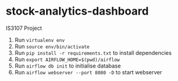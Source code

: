 # stock-analytics-dashboard
IS3107 Project

1. Run `virtualenv env`
2. Run `source env/bin/activate`
3. Run `pip install -r requirements.txt` to install dependencies
4. Run `export AIRFLOW_HOME=$(pwd)/airflow`
5. Run `airflow db init` to initialise database
6. Run `airflow webserver --port 8080 -D` to start webserver
